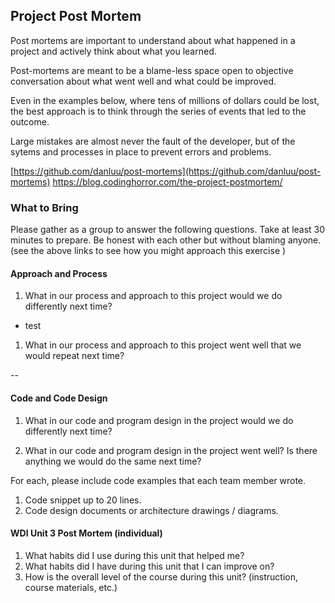 ## Project Post Mortem
Post mortems are important to understand about what happened in a project and actively think about what you learned.

Post-mortems are meant to be a blame-less space open to objective conversation about what went well and what could be improved.

Even in the examples below, where tens of millions of dollars could be lost, the best approach is to think through the series of events that led to the outcome.

Large mistakes are almost never the fault of the developer, but of the sytems and processes in place to prevent errors and problems.

[https://github.com/danluu/post-mortems](https://github.com/danluu/post-mortems)
https://blog.codinghorror.com/the-project-postmortem/



### What to Bring
Please gather as a group to answer the following questions. Take at least 30 minutes to prepare. Be honest with each other but without blaming anyone. (see the above links to see how you might approach this exercise )

#### Approach and Process

1. What in our process and approach to this project would we do differently next time?

  - test

1. What in our process and approach to this project went well that we would repeat next time?


--

#### Code and Code Design

1. What in our code and program design in the project would we do differently next time?

1. What in our code and program design in the project went well? Is there anything we would do the same next time?

  For each, please include code examples that each team member wrote.
  1. Code snippet up to 20 lines.
  2. Code design documents or architecture drawings / diagrams.

#### WDI Unit 3 Post Mortem (individual)
1. What habits did I use during this unit that helped me?
2. What habits did I have during this unit that I can improve on?
3. How is the overall level of the course during this unit? (instruction, course materials, etc.)
